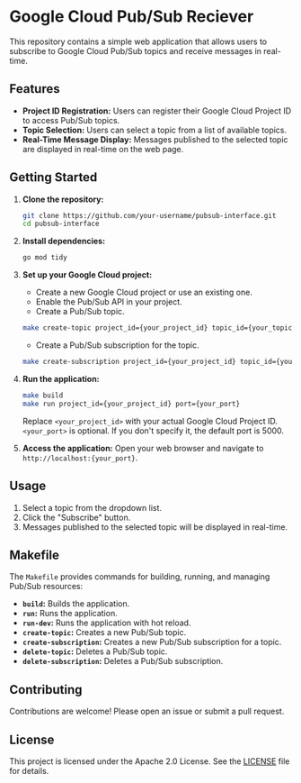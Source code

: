 # Google Cloud Pub/Sub Reciever

This repository contains a simple web application that allows users to subscribe to Google Cloud Pub/Sub topics and receive messages in real-time.

## Features

- **Project ID Registration:** Users can register their Google Cloud Project ID to access Pub/Sub topics.
- **Topic Selection:** Users can select a topic from a list of available topics.
- **Real-Time Message Display:** Messages published to the selected topic are displayed in real-time on the web page.

## Getting Started

1. **Clone the repository:**
   ```bash
   git clone https://github.com/your-username/pubsub-interface.git
   cd pubsub-interface
   ```

2. **Install dependencies:**
   ```bash
   go mod tidy
   ```

3. **Set up your Google Cloud project:**
   - Create a new Google Cloud project or use an existing one.
   - Enable the Pub/Sub API in your project.
   - Create a Pub/Sub topic.
   ```bash
   make create-topic project_id={your_project_id} topic_id={your_topic_id}
   ```
   - Create a Pub/Sub subscription for the topic.
   ```bash
   make create-subscription project_id={your_project_id} topic_id={your_topic_id} subscription_id={your_subscription_id}
   ```

4. **Run the application:**
   ```bash
   make build
   make run project_id={your_project_id} port={your_port}
   ```
   Replace `<your_project_id>` with your actual Google Cloud Project ID.
   `<your_port>` is optional. If you don't specify it, the default port is 5000.

5. **Access the application:**
   Open your web browser and navigate to `http://localhost:{your_port}`.

## Usage

1. Select a topic from the dropdown list.
2. Click the "Subscribe" button.
3. Messages published to the selected topic will be displayed in real-time.

## Makefile

The `Makefile` provides commands for building, running, and managing Pub/Sub resources:

- **`build`:** Builds the application.
- **`run`:** Runs the application.
- **`run-dev`:** Runs the application with hot reload.
- **`create-topic`:** Creates a new Pub/Sub topic.
- **`create-subscription`:** Creates a new Pub/Sub subscription for a topic.
- **`delete-topic`:** Deletes a Pub/Sub topic.
- **`delete-subscription`:** Deletes a Pub/Sub subscription.

## Contributing

Contributions are welcome! Please open an issue or submit a pull request.

## License

This project is licensed under the Apache 2.0 License. See the [LICENSE](LICENSE) file for details.
